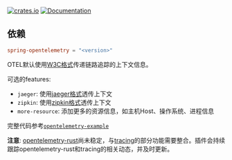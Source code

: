 [![crates.io](https://img.shields.io/crates/v/spring-opentelemetry.svg)](https://crates.io/crates/spring-opentelemetry)
[![Documentation](https://docs.rs/spring-opentelemetry/badge.svg)](https://docs.rs/spring-opentelemetry)

## 依赖

```toml
spring-opentelemetry = "<version>"
```

OTEL默认使用[W3C格式](https://github.com/w3c/trace-context)传递链路追踪的上下文信息。

可选的features: 
* `jaeger`: 使用[jaeger格式](https://www.jaegertracing.io/docs/1.18/client-libraries/#propagation-format)透传上下文
* `zipkin`: 使用[zipkin格式](https://github.com/openzipkin/b3-propagation)透传上下文
* `more-resource`: 添加更多的资源信息，如主机Host、操作系统、进程信息

完整代码参考[`opentelemetry-example`](https://github.com/spring-rs/spring-rs/tree/master/examples/opentelemetry-example)

**注意**: [opentelemetry-rust](https://github.com/open-telemetry/opentelemetry-rust/issues/1678)尚未稳定，与[tracing](https://github.com/open-telemetry/opentelemetry-rust/issues/1571)的部分功能需要整合。插件会持续跟踪opentelemetry-rust和tracing的相关动态，并及时更新。